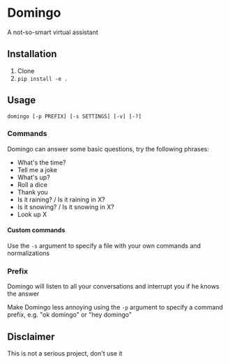 # Domingo

A not-so-smart virtual assistant


## Installation

1. Clone
2. `pip install -e .`


## Usage

    domingo [-p PREFIX] [-s SETTINGS] [-v] [-?]


### Commands

Domingo can answer some basic questions, try the following phrases:

- What's the time?
- Tell me a joke
- What's up?
- Roll a dice
- Thank you
- Is it raining? / Is it raining in X?
- Is it snowing? / Is it snowing in X?
- Look up X


#### Custom commands

Use the `-s` argument to specify a file with your own commands and normalizations


### Prefix

Domingo will listen to all your conversations and interrupt you if he knows the answer

Make Domingo less annoying using the `-p` argument to specify a command prefix, e.g. "ok domingo"
or "hey domingo"


## Disclaimer

This is not a serious project, don't use it

